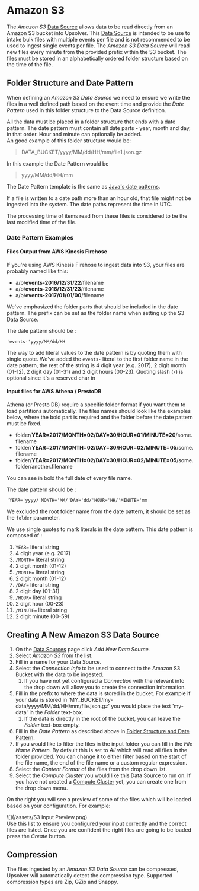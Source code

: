 # Amazon S3

The _Amazon S3_ [Data Source](README.md) allows data to be read directly from an Amazon S3 bucket into Upsolver. This [Data Source](README.md) is intended to be use to intake bulk files with multiple events per file and is not recommended to be used to ingest single events per file. The _Amazon S3 Data Source_ will read new files every minute from the provided prefix within the S3 bucket. The files must be stored in an alphabetically ordered folder structure based on the time of the file.

## Folder Structure and Date Pattern

When defining an _Amazon S3 Data Source_ we need to ensure we write the files in a well defined path based on the event time and provide the _Date Pattern_ used in this folder structure to the Data Source definition.

All the data must be placed in a folder structure that ends with a date pattern. The date pattern must contain all date parts - year, month and day, in that order. Hour and minute can optionally be added.  
An good example of this folder structure would be:

> DATA\_BUCKET/yyyy/MM/dd/HH/mm/file1.json.gz

In this example the Date Pattern would be

> yyyy/MM/dd/HH/mm

The Date Pattern template is the same as [Java's date patterns](https://docs.oracle.com/javase/7/docs/api/java/text/SimpleDateFormat.html).

If a file is written to a date path more than an hour old, that file might not be ingested into the system. The date paths represent the time in UTC.

The processing time of items read from these files is considered to be the last modified time of the file.

### Date Pattern Examples

#### Files Output from AWS Kinesis Firehose

If you're using AWS Kinesis Firehose to ingest data into S3, your files are probably named like this:

* a/b/**events-2016/12/31/22**/filename
* a/b/**events-2016/12/31/23**/filename
* a/b/**events-2017/01/01/00**/filename

We've emphasized the folder parts that should be included in the date pattern. The prefix can be set as the folder name when setting up the S3 Data Source.

The date pattern should be :

```
'events-'yyyy/MM/dd/HH
```

The way to add literal values to the date pattern is by quoting them with single quote. We've added the `events-` literal to the first folder name in the date pattern, the rest of the string is 4 digit year \(e.g. 2017\), 2 digit month \(01-12\), 2 digit day \(01-31\) and 2 digit hours \(00-23\). Quoting slash \(`/`\) is optional since it's a reserved char in

#### Input files for AWS Athena / PrestoDB

Athena \(or Presto DB\) require a specific folder format if you want them to load partitions automatically. The files names should look like the examples below, where the bold part is required and the folder before the date pattern must be fixed.

* folder/**YEAR=2017/MONTH=02/DAY=30/HOUR=01/MINUTE=20**/some.filename
* folder/**YEAR=2017/MONTH=02/DAY=30/HOUR=02/MINUTE=05**/some.filename
* folder/**YEAR=2017/MONTH=02/DAY=30/HOUR=02/MINUTE=05**/some.folder/another.filename

You can see in bold the full date of every file name.

The date pattern should be :

```
'YEAR='yyyy/'MONTH='MM/'DAY='dd/'HOUR='HH/'MINUTE='mm
```

We excluded the root folder name from the date pattern, it should be set as the `folder` parameter.

We use single quotes to mark literals in the date pattern. This date pattern is composed of :

1. `YEAR=` literal string
2. 4 digit year \(e.g. 2017\)
3. `/MONTH=` literal string
4. 2 digit month \(01-12\)
5. `/MONTH=` literal string
6. 2 digit month \(01-12\)
7. `/DAY=` literal string
8. 2 digit day \(01-31\)
9. `/HOUR=` literal string
10. 2 digit hour \(00-23\)
11. `/MINUTE=` literal string
12. 2 digit minute \(00-59\)

## Creating A New Amazon S3 Data Source

1. On the [Data Sources](/DataSources/README.md) page click _Add New Data Source._
2. Select _Amazon S3_ from the list.
3. Fill in a name for your Data Source.
4. Select the _Connection Info_ to be used to connect to the Amazon S3 Bucket with the data to be ingested.
   1. If you have not yet configured a _Connection_ with the relevant info the drop down will allow you to create the connection information.
5. Fill in the prefix to where the data is stored in the bucket. For example if your data is stored in 'MY\_BUCKET/my-data/yyyy/MM/dd/HH/mm/file.json.gz' you would place the text 'my-data' in the _Folder_ text-box.
   1. If the data is directly in the root of the bucket, you can leave the _Folder_ text-box empty.
6. Fill in the _Date Pattern_ as described above in [Folder Structure and Date Pattern](#folder-structure-and-date-pattern "above").
7. If you would like to filter the files in the input folder you can fill in the _File Name Pattern._ By default this is set to _All_ which will read all files in the folder provided. You can change it to either filter based on the start of the file name, the end of the file name or a custom regular expression.
8. Select the _Content Format_ of the files from the drop down list.
9. Select the _Compute Cluster_ you would like this Data Source to run on. If you have not created a [Compute Cluster](/Clusters/compute.md) yet, you can create one from the drop down menu.

On the right you will see a preview of some of the files which will be loaded based on your configuration. For example:

![](/assets/S3 Input Preview.png)  
Use this list to ensure you configured your input correctly and the correct files are listed. Once you are confident the right files are going to be loaded press the _Create_ button.

## Compression

The files ingested by an _Amazon S3 Data Source_ can be compressed, Upsolver will automatically detect the compression type. Supported compression types are Zip, GZip and Snappy.
